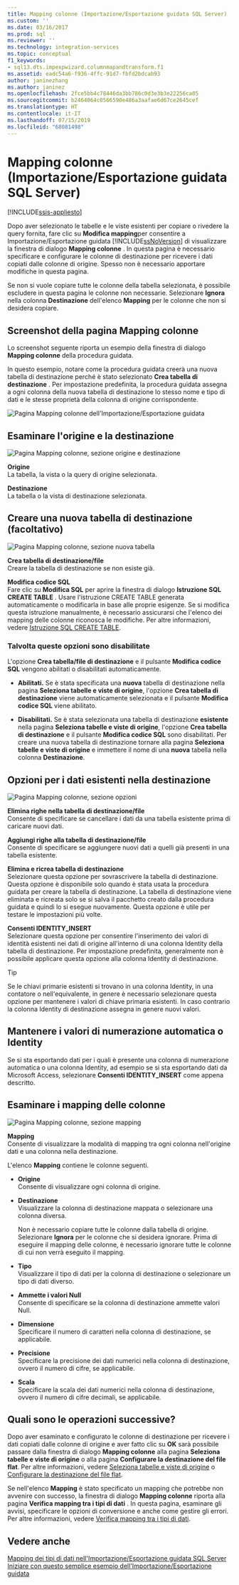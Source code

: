```yaml
---
title: Mapping colonne (Importazione/Esportazione guidata SQL Server) | Microsoft Docs
ms.custom: ''
ms.date: 03/16/2017
ms.prod: sql
ms.reviewer: ''
ms.technology: integration-services
ms.topic: conceptual
f1_keywords:
- sql13.dts.impexpwizard.columnmapandtransform.f1
ms.assetid: eadc54a6-f936-4ffc-91d7-fbfd2bdcab93
author: janinezhang
ms.author: janinez
ms.openlocfilehash: 2fce5bb4c78446da3bb786c0d3e3b3e22256ca05
ms.sourcegitcommit: b2464064c0566590e486a3aafae6d67ce2645cef
ms.translationtype: HT
ms.contentlocale: it-IT
ms.lasthandoff: 07/15/2019
ms.locfileid: "68081498"
---
```

# <a name="column-mappings-sql-server-import-and-export-wizard"></a>Mapping colonne (Importazione/Esportazione guidata SQL Server)

[!INCLUDE[ssis-appliesto](../../includes/ssis-appliesto-ssvrpluslinux-asdb-asdw-xxx.md)]


  Dopo aver selezionato le tabelle e le viste esistenti per copiare o rivedere la query fornita, fare clic su **Modifica mapping**per consentire a Importazione/Esportazione guidata [!INCLUDE[ssNoVersion](../../includes/ssnoversion-md.md)] di visualizzare la finestra di dialogo **Mapping colonne** . In questa pagina è necessario specificare e configurare le colonne di destinazione per ricevere i dati copiati dalle colonne di origine. Spesso non è necessario apportare modifiche in questa pagina.
  
Se non si vuole copiare tutte le colonne della tabella selezionata, è possibile escludere in questa pagina le colonne non necessarie. Selezionare **Ignora** nella colonna **Destinazione** dell'elenco **Mapping** per le colonne che non si desidera copiare.
 
## <a name="screen-shot-of-the-column-mappings-page"></a>Screenshot della pagina Mapping colonne 
 Lo screenshot seguente riporta un esempio della finestra di dialogo **Mapping colonne** della procedura guidata. 
 
 In questo esempio, notare come la procedura guidata creerà una nuova tabella di destinazione perché è stato selezionato **Crea tabella di destinazione** . Per impostazione predefinita, la procedura guidata assegna a ogni colonna della nuova tabella di destinazione lo stesso nome e tipo di dati e le stesse proprietà della colonna di origine corrispondente. 
  
 ![Pagina Mapping colonne dell'Importazione/Esportazione guidata](../../integration-services/import-export-data/media/column-mappings.png "Pagina Mapping colonne dell'Importazione/Esportazione guidata")  
  
## <a name="review-the-source-and-destination"></a>Esaminare l'origine e la destinazione 
![Pagina Mapping colonne, sezione origine e destinazione](../../integration-services/import-export-data/media/column-mappings-page-source-and-destination-section.png)

 **Origine**  
 La tabella, la vista o la query di origine selezionata.  
  
 **Destinazione**  
 La tabella o la vista di destinazione selezionata.  

## <a name="optionally-create-a-new-destination-table"></a>Creare una nuova tabella di destinazione (facoltativo)
![Pagina Mapping colonne, sezione nuova tabella](../../integration-services/import-export-data/media/column-mappings-page-new-table-section.png)

 **Crea tabella di destinazione/file**  
 Creare la tabella di destinazione se non esiste già.    
  
 **Modifica codice SQL**  
Fare clic su **Modifica SQL** per aprire la finestra di dialogo **Istruzione SQL CREATE TABLE** . Usare l'istruzione CREATE TABLE generata automaticamente o modificarla in base alle proprie esigenze. Se si modifica questa istruzione manualmente, è necessario assicurarsi che l'elenco dei mapping delle colonne riconosca le modifiche. Per altre informazioni, vedere [Istruzione SQL CREATE TABLE](../../integration-services/import-export-data/create-table-sql-statement-sql-server-import-and-export-wizard.md).  

### <a name="sometimes-these-options-are-disabled"></a>Talvolta queste opzioni sono disabilitate
L'opzione **Crea tabella/file di destinazione** e il pulsante **Modifica codice SQL** vengono abilitati o disabilitati automaticamente.

-   **Abilitati.** Se è stata specificata una **nuova** tabella di destinazione nella pagina **Seleziona tabelle e viste di origine**, l'opzione **Crea tabella di destinazione** viene automaticamente selezionata e il pulsante **Modifica codice SQL** viene abilitato.

-   **Disabilitati.** Se è stata selezionata una tabella di destinazione **esistente** nella pagina **Seleziona tabelle e viste di origine**, l'opzione **Crea tabella di destinazione** e il pulsante **Modifica codice SQL** sono disabilitati. Per creare una nuova tabella di destinazione tornare alla pagina **Seleziona tabelle e viste di origine** e immettere il nome di una **nuova** tabella nella colonna **Destinazione**.  

## <a name="what-about-existing-data-in-the-destination"></a>Opzioni per i dati esistenti nella destinazione
![Pagina Mapping colonne, sezione opzioni](../../integration-services/import-export-data/media/column-mappings-page-options-section.png)

 **Elimina righe nella tabella di destinazione/file**  
 Consente di specificare se cancellare i dati da una tabella esistente prima di caricare nuovi dati.  
  
 **Aggiungi righe alla tabella di destinazione/file**  
 Consente di specificare se aggiungere nuovi dati a quelli già presenti in una tabella esistente.  
  
 **Elimina e ricrea tabella di destinazione**  
 Selezionare questa opzione per sovrascrivere la tabella di destinazione. Questa opzione è disponibile solo quando è stata usata la procedura guidata per creare la tabella di destinazione. La tabella di destinazione viene eliminata e ricreata solo se si salva il pacchetto creato dalla procedura guidata e quindi lo si esegue nuovamente. Questa opzione è utile per testare le impostazioni più volte.
  
 **Consenti IDENTITY_INSERT**  
 Selezionare questa opzione per consentire l'inserimento dei valori di identità esistenti nei dati di origine all'interno di una colonna Identity della tabella di destinazione. Per impostazione predefinita, generalmente non è possibile applicare questa opzione alla colonna Identity di destinazione.  
  
> [!TIP]
> Se le chiavi primarie esistenti si trovano in una colonna Identity, in una contatore o nell'equivalente, in genere è necessario selezionare questa opzione per mantenere i valori di chiave primaria esistenti.  In caso contrario la colonna Identity di destinazione assegna in genere nuovi valori.  

## <a name="keep-your-autonumber-or-identity-values"></a>Mantenere i valori di numerazione automatica o Identity
Se si sta esportando dati per i quali è presente una colonna di numerazione automatica o una colonna Identity, ad esempio se si sta esportando dati da Microsoft Access, selezionare **Consenti IDENTITY_INSERT** come appena descritto.

## <a name="review-column-mappings"></a>Esaminare i mapping delle colonne
![Pagina Mapping colonne, sezione mapping](../../integration-services/import-export-data/media/column-mappings-page-mappings-section.png)

 **Mapping**  
 Consente di visualizzare la modalità di mapping tra ogni colonna nell'origine dati e una colonna nella destinazione.
 
L'elenco **Mapping** contiene le colonne seguenti.  
  
-    **Origine**  
     Consente di visualizzare ogni colonna di origine.  
  
-   **Destinazione**  
    Visualizzare la colonna di destinazione mappata o selezionare una colonna diversa.
    
    Non è necessario copiare tutte le colonne dalla tabella di origine. Selezionare **Ignora** per le colonne che si desidera ignorare. Prima di eseguire il mapping delle colonne, è necessario ignorare tutte le colonne di cui non verrà eseguito il mapping.  
  
-   **Tipo**  
    Visualizzare il tipo di dati per la colonna di destinazione o selezionare un tipo di dati diverso.
  
-   **Ammette i valori Null**  
    Consente di specificare se la colonna di destinazione ammette valori Null.  
  
-   **Dimensione**  
    Specificare il numero di caratteri nella colonna di destinazione, se applicabile.  
  
-    **Precisione**  
    Specificare la precisione dei dati numerici nella colonna di destinazione, ovvero il numero di cifre, se applicabile.  
  
 -   **Scala**  
    Specificare la scala dei dati numerici nella colonna di destinazione, ovvero il numero di cifre decimali, se applicabile.  
  
## <a name="whats-next"></a>Quali sono le operazioni successive?  
 Dopo aver esaminato e configurato le colonne di destinazione per ricevere i dati copiati dalle colonne di origine e aver fatto clic su **OK** sarà possibile passare dalla finestra di dialogo **Mapping colonne** alla pagina **Seleziona tabelle e viste di origine** o alla pagina **Configurare la destinazione del file flat**. Per altre informazioni, vedere [Seleziona tabelle e viste di origine](../../integration-services/import-export-data/select-source-tables-and-views-sql-server-import-and-export-wizard.md) o [Configurare la destinazione del file flat](../../integration-services/import-export-data/configure-flat-file-destination-sql-server-import-and-export-wizard.md).  
  
 Se nell'elenco **Mapping** è stato specificato un mapping che potrebbe non avvenire con successo, la finestra di dialogo **Mapping colonne** riporta alla pagina **Verifica mapping tra i tipi di dati** . In questa pagina, esaminare gli avvisi, specificare le opzioni di conversione e anche come gestire gli errori. Per altre informazioni, vedere [Verifica mapping tra i tipi di dati](../../integration-services/import-export-data/review-data-type-mapping-sql-server-import-and-export-wizard.md).  
 
 ## <a name="see-also"></a>Vedere anche
[Mapping dei tipi di dati nell'Importazione/Esportazione guidata SQL Server](../../integration-services/import-export-data/data-type-mapping-in-the-sql-server-import-and-export-wizard.md)  
[Iniziare con questo semplice esempio dell'Importazione/Esportazione guidata](../../integration-services/import-export-data/get-started-with-this-simple-example-of-the-import-and-export-wizard.md)

